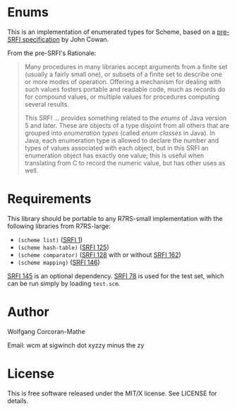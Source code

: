 # Enums

This is an implementation of enumerated types for Scheme, based on a
[pre-SRFI specification](https://bitbucket.org/cowan/r7rs-wg1-infra/src/default/EnumsCowan.md)
by John Cowan.

From the pre-SRFI's Rationale:

> Many procedures in many libraries accept arguments from a finite set
> (usually a fairly small one), or subsets of a finite set to describe
> one or more modes of operation.  Offering a mechanism for dealing with
> such values fosters portable and readable code, much as records do for
> compound values, or multiple values for procedures computing several
> results.
>
> This SRFI ...  provides something related to the *enums* of Java
> version 5 and later.  These are objects of a type disjoint from all
> others that are grouped into *enumeration types* (called *enum
> classes* in Java).  In Java, each enumeration type is allowed to
> declare the number and types of values associated with each object,
> but in this SRFI an enumeration object has exactly one value; this is
> useful when translating from C to record the numeric value, but has
> other uses as well.

# Requirements

This library should be portable to any R7RS-small implementation
with the following libraries from R7RS-large:

* `(scheme list)` ([SRFI 1](https://srfi.schemers.org/srfi-1))
* `(scheme hash-table)` ([SRFI 125](https://srfi.schemers.org/srfi-125))
* `(scheme comparator)` ([SRFI 128](https://srfi.schemers.org/srfi-128)
  with or without [SRFI 162](https://srfi.schemers.org/srfi-162))
* `(scheme mapping)` ([SRFI 146](https://srfi.schemers.org/srfi-146))

[SRFI 145](https://srfi.schemers.org/srfi-145) is an optional
dependency.  [SRFI 78](https://srfi.schemers.org/srfi-78) is used for
the test set, which can be run simply by loading `test.scm`.

# Author

Wolfgang Corcoran-Mathe

Email: wcm at sigwinch dot xyzzy minus the zy

# License

This is free software released under the MIT/X license.  See
LICENSE for details.
